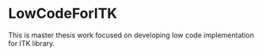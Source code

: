 # LowCodeForITK
This is master thesis work focused on developing low code implementation for ITK library.
